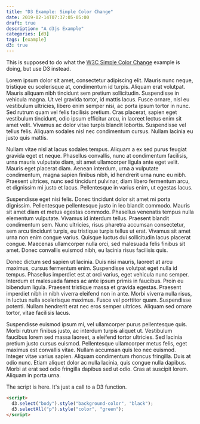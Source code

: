 ```yaml
---
title: "D3 Example: Simple Color Change"
date: 2019-02-14T07:37:05-05:00
draft: true
description: "A d3js Example"
categories: [d3]
tags: [example]
d3: true
---
```


This is supposed to do what the [W3C Simple Color Change](/note/w3c-dom-api-example-simple/) example is doing, but use D3 instead.

Lorem ipsum dolor sit amet, consectetur adipiscing elit. Mauris nunc neque, tristique eu scelerisque at, condimentum id turpis. Aliquam erat volutpat. Mauris aliquam nibh tincidunt sem pretium sollicitudin. Suspendisse in vehicula magna. Ut vel gravida tortor, id mattis lacus. Fusce ornare, nisl eu vestibulum ultricies, libero enim semper nisi, ac porta ipsum tortor in nunc. Sed rutrum quam vel felis facilisis pretium. Cras placerat, sapien eget vestibulum tincidunt, odio ipsum efficitur arcu, in laoreet lectus enim sit amet velit. Vivamus ac dolor vitae turpis blandit lobortis. Suspendisse vel tellus felis. Aliquam sodales nisl nec condimentum cursus. Nullam lacinia eu justo quis mattis.

Nullam vitae nisl at lacus sodales tempus. Aliquam a ex sed purus feugiat gravida eget et neque. Phasellus convallis, nunc at condimentum facilisis, urna mauris vulputate diam, sit amet ullamcorper ligula ante eget velit. Mauris eget placerat diam. Aenean interdum, urna a vulputate condimentum, magna sapien finibus nibh, id hendrerit urna nunc eu nibh. Praesent ultrices, nunc sed tincidunt pulvinar, diam libero fermentum arcu, et dignissim mi justo et lacus. Pellentesque in varius enim, ut egestas lacus.

Suspendisse eget nisi felis. Donec tincidunt dolor sit amet mi porta dignissim. Pellentesque pellentesque justo in leo blandit commodo. Mauris sit amet diam et metus egestas commodo. Phasellus venenatis tempus nulla elementum vulputate. Vivamus id interdum tellus. Praesent blandit condimentum sem. Nunc ultricies, risus pharetra accumsan consectetur, sem arcu tincidunt turpis, eu tristique turpis tellus ut erat. Vivamus sit amet urna non enim congue varius. Quisque luctus dui sollicitudin lacus placerat congue. Maecenas ullamcorper nulla orci, sed malesuada felis finibus sit amet. Donec convallis euismod nibh, eu lacinia risus facilisis quis.

Donec dictum sed sapien ut lacinia. Duis nisi mauris, laoreet at arcu maximus, cursus fermentum enim. Suspendisse volutpat eget nulla id tempus. Phasellus imperdiet est at orci varius, eget vehicula nunc semper. Interdum et malesuada fames ac ante ipsum primis in faucibus. Proin eu bibendum ligula. Praesent tristique massa et gravida egestas. Praesent imperdiet nibh in nibh viverra eleifend non in ante. Morbi viverra nulla risus, in luctus nulla scelerisque maximus. Fusce vel porttitor quam. Suspendisse potenti. Nullam hendrerit erat nec eros semper ultrices. Aliquam sed ornare tortor, vitae facilisis lacus.

Suspendisse euismod ipsum mi, vel ullamcorper purus pellentesque quis. Morbi rutrum finibus justo, ac interdum turpis aliquet ut. Vestibulum faucibus lorem sed massa laoreet, a eleifend tortor ultricies. Sed lacinia pretium justo cursus euismod. Pellentesque ullamcorper metus felis, eget maximus est convallis vitae. Nullam accumsan quis leo nec euismod. Integer vitae varius sapien. Aliquam condimentum rhoncus fringilla. Duis at odio nunc. Etiam aliquet dolor ac nulla lacinia, quis congue nulla dapibus. Morbi at erat sed odio fringilla dapibus sed ut odio. Cras at suscipit lorem. Aliquam in porta urna.

The script is here. It's just a call to a D3 function.

```html
<script>
  d3.select("body").style("background-color", "black");
  d3.selectAll("p").style("color", "green");
</script>
```

<script>
  d3.select("body").style("background-color", "black");
  d3.selectAll("p").style("color", "green");
</script>
